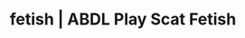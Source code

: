 ---
categories:
- Slow Burn
- Inclusive Desire
- Roleplay Fantasies
- Gothic Erotica
- Interactive NSFW
image: /assets/images/1747714219896.jpg
layout: post
schema:
  description: Premium adult content featuring ABDL Play, Scat Fetish. High-quality
    artwork with erotic themes.
  keywords:
  - Real Couples
  - NSFW Art
  - ABDL Play
  - Latex Fetish
  - Ethical Porn
  - Spiritual Kink
  - Scat Fetish
  name: 1747714219896 | ABDL Play Scat Fetish
  type: VisualArtwork
seo:
  description: Featured content with exclusive Scat Fetish, ABDL Play. HD images available.
  keywords: Scat Fetish, ABDL Play
  og_image: /assets/images/1747714219896.jpg
  schema_type: VisualArtwork
tags:
- '#fetish'
- ABDL Play
- Scat Fetish
title: fetish | ABDL Play Scat Fetish
---